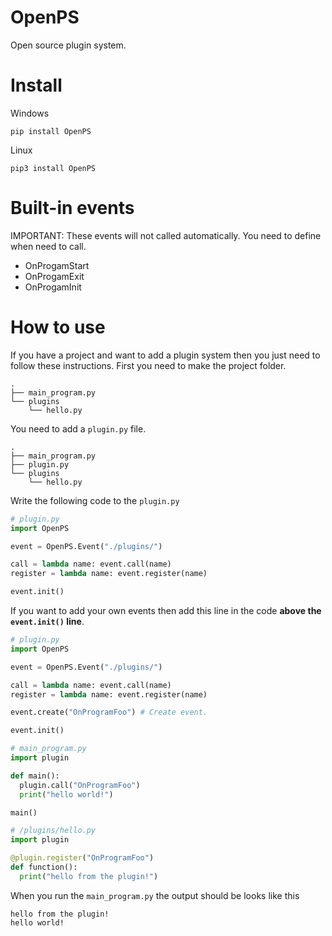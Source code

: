 # OpenPS
Open source plugin system.

# Install

Windows
```
pip install OpenPS
```

Linux
```
pip3 install OpenPS
```

# Built-in events

IMPORTANT: These events will not called automatically. You need to define when need to call.

- OnProgamStart
- OnProgamExit
- OnProgamInit

# How to use

If you have a project and want to add a plugin system then you just need to follow these instructions.
First you need to make the project folder.

```
.
├── main_program.py
└── plugins
    └── hello.py
```

You need to add a `plugin.py` file.
```
.
├── main_program.py
├── plugin.py
└── plugins
    └── hello.py
```
Write the following code to the `plugin.py`


```py
# plugin.py
import OpenPS

event = OpenPS.Event("./plugins/")

call = lambda name: event.call(name)
register = lambda name: event.register(name)

event.init()
```

If you want to add your own events then add this line in the code **above the `event.init()` line**.

```py
# plugin.py
import OpenPS

event = OpenPS.Event("./plugins/")

call = lambda name: event.call(name)
register = lambda name: event.register(name)

event.create("OnProgramFoo") # Create event.

event.init()
```

```py
# main_program.py
import plugin

def main():
  plugin.call("OnProgramFoo")
  print("hello world!")

main()
```

```py
# /plugins/hello.py
import plugin

@plugin.register("OnProgramFoo")
def function():
  print("hello from the plugin!")
```

When you run the `main_program.py` the output should be looks like this
```
hello from the plugin!
hello world!
```
